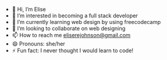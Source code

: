 - 👋 Hi, I’m Elise
- 👀 I’m interested in becoming a full stack developer 
- 🌱 I’m currently learning web design by using freecodecamp
- 💞️ I’m looking to collaborate on web designing
- 📫 How to reach me eliserejohnson@gmail.com
- 😄 Pronouns: she/her
- ⚡ Fun fact: I never thought I would learn to code!

<!---
eliseeeeeee-coder/eliseeeeeee-coder is a ✨ special ✨ repository because its `README.md` (this file) appears on your GitHub profile.
You can click the Preview link to take a look at your changes.
--->
